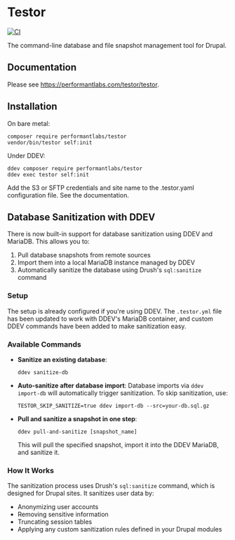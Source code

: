 # Testor

[![CI](https://github.com/Performant-Labs/testor/actions/workflows/php.yml/badge.svg?branch=main)](https://github.com/Performant-Labs/testor/actions/workflows/php.yml?query=workflow%3APHP)

The command-line database and file snapshot management tool for Drupal.

## Documentation
Please see https://performantlabs.com/testor/testor.

## Installation

On bare metal:
```shell
composer require performantlabs/testor
vendor/bin/testor self:init
```

Under DDEV:
```shell
ddev composer require performantlabs/testor
ddev exec testor self:init
```

Add the S3 or SFTP credentials and site name to the .testor.yaml configuration
file. See the documentation.

## Database Sanitization with DDEV

There is now built-in support for database sanitization using DDEV and MariaDB. This allows you to:

1. Pull database snapshots from remote sources
2. Import them into a local MariaDB instance managed by DDEV
3. Automatically sanitize the database using Drush's `sql:sanitize` command

### Setup

The setup is already configured if you're using DDEV. The `.testor.yml` file has been updated to work with DDEV's MariaDB container, and custom DDEV commands have been added to make sanitization easy.

### Available Commands

- **Sanitize an existing database**:
  ```shell
  ddev sanitize-db
  ```

- **Auto-sanitize after database import**:
  Database imports via `ddev import-db` will automatically trigger sanitization. To skip sanitization, use:
  ```shell
  TESTOR_SKIP_SANITIZE=true ddev import-db --src=your-db.sql.gz
  ```

- **Pull and sanitize a snapshot in one step**:
  ```shell
  ddev pull-and-sanitize [snapshot_name]
  ```
  This will pull the specified snapshot, import it into the DDEV MariaDB, and sanitize it.

### How It Works

The sanitization process uses Drush's `sql:sanitize` command, which is designed for Drupal sites. It sanitizes user data by:
- Anonymizing user accounts
- Removing sensitive information
- Truncating session tables
- Applying any custom sanitization rules defined in your Drupal modules
